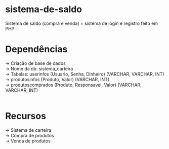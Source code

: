 # sistema-de-saldo
Sistema de saldo (compra e venda) + sistema de login e registro feito em PHP
<br>
# Dependências
-> Criação de base de dados<br>
-> Nome da db: sistema_carteira<br>
-> Tabelas: userinfos (Usuario, Senha, Dinheiro) (VARCHAR, VARCHAR, INT)<br>
-> produtosinfos (Produto, Valor) (VARCHAR, INT)<br>
-> produtoscomprados (Produto, Responsavel, Valor) (VARCHAR, VARCHAR, INT)<br>
<br>
# Recursos
-> Sistema de carteira<br>
-> Compra de produtos<br>
-> Venda de produtos<br>
